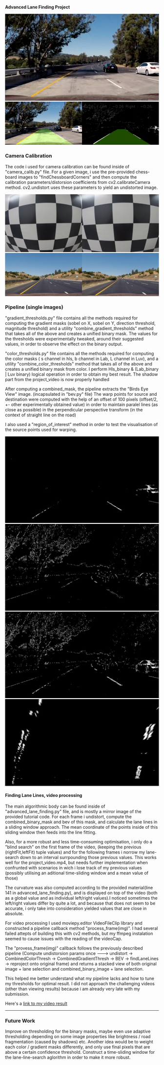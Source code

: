 **Advanced Lane Finding Project**


[//]: # (Image References)

[image1]: ./output_images/original.jpg "Original"
[image2]: ./output_images/1SChan.jpg "S Channel Binary Mask"
[image3]: ./output_images/2GradientCombined.jpg "Combined Sobel Gradients Mask"
[image4]: ./output_images/3CombinedThresholds.jpg "Combined Color+Gradient Thresholds"
[image5]: ./output_images/4Bev.jpg "Birds Eye Viuew of the Combined Mask"
[image6]: ./output_images/Undistorted.png "Undistorted side-by-side comparison"
[image7]: ./output_images/Undistorted-test.png "Undistorted straight lines side-by-side comparison"
[image8]: ./output_images/exampleLanes.jpg "Lane detection example"
[video1]: ./output.mp4 "Output Video"


![alt text][image1]
![alt text][image8]

### Camera Calibration

The code i used for camera calibration can be found inside of "camera_calib.py" file.
For a given image, i use the pre-provided chess-board images to "findChessboardCorners" and then compute the calibration parameters/distorsion coefficients from cv2.calibrateCamera method.
cv2.undistort uses these parameters to yield an undistorted image.

![alt text][image6]
![alt text][image7]

### Pipeline (single images)

"gradient_thresholds.py" file contains all the methods required for computing the gradient masks (sobel on X, sobel on Y, direction threshold, magnitude threshold) and a utility "combine_gradient_thresholds" method that takes all of the above and creates a unified binary mask.
The values for the thresholds were experimentally tweaked, around their suggested values, in order to observe the effect on the binary output.

"color_thresholds.py" file contains all the methods required for computing the color masks ( s channel in hls, b channel in Lab, L channel in Luv),
and a utility "combine_color_thresholds" method that takes all of the above and creates a unified binary mask from color.
I perform Hls_binary & (Lab_binary | Luv binary) logical operation in order to obtain my best result.
The shadow part from the project_video is now properly handled 

After computing a combined_mask, the pipeline extracts the "Birds Eye View" image. (incapsulated in "bev.py" file)
The warp points for source and destination were computed with the help of an offset of 100 pixels (offset/2, +- other experimentally obtained value) in order to maintain paralel lines (as close as possible) in the perpendicular perspective transform (in the context of straight line on the road)

I also used a "region_of_interest" method in order to test the visualisation of the source points used for warping.

![alt text][image2]
![alt text][image3]
![alt text][image4]
![alt text][image5]

#### Finding Lane Lines, video processing

The main algorithmic body can be found inside of "advanced_lane_finding.py" file, and is mostly a mirror image of the provided tutorial code.
For each frame i undistort, compute the combined_binary_mask and bev of this mask, and calculate the lane lines in a sliding window approach. 
The mean coordinate of the points inside of this sliding window then feeds into the line fitting.

Also, for a more robust and less time-consuming optimisation,  i only do a "blind search" on the first frame of the video, (keeping the previous (rightFit,leftFit) tuple values) and for the following frames i norrow my lane-search down to an interval surrpounding those previous values. This works well for the project_video.mp4, but needs further implementation when confrunted with scenarios in wich i lose track of my previous values (possibly utilising an aditional time-sliding window and a mean value of those)

The curvature was also computed according to the provided material(line 141 in advanced_lane_finding.py), and is displayed on top of the video (both as a global value and as individual left/right values).I noticed sometimes the left/right values differ by quite a lot, and because that does not seem to be accurate, i only take into consideration yielded values that are close in absolute.

For video processing I used moviepy.editor VideoFileClip library and constructed a pipeline callback method "process_frame(img)". 
I had several failed attepts of building this with cv2 methods, but my ffmpeg instalation seemed to cause issues with the reading of the videoCap.

The "provess_frame(img)" callback follows the previously described pipeline (Compute undistorsion params once ---> undistort -> CombinedColorThresh -> CombinedGradientThresh -> BEV -> findLaneLines -> reproject onto original frame) and returns a stacked view of both original image + lane selection and combined_binary_image + lane selection.

This helped me better understand what my pipeline lacks and how to tune my thresholds for optimal result.
I did not approach the challenging videos (other than viewing results) because i am already very late with my submission.


Here's a [link to my video result](./output.mp4)

---

### Future Work

Improve on thresholding for the binary masks, maybe even use adaptive thresholding depending on some image properties like brightness / road fragmentation (caused by shadows) etc.
Another idea would be to weight each color / gradient masks differently, and only use final pixels that are above a certain confidence threshold.
Construct a time-sliding window for the lane-line-search aglorithm in order to make it more robust.


